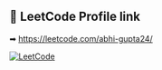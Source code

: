 ## 🔗 LeetCode Profile link

➡  https://leetcode.com/abhi-gupta24/

[![LeetCode](https://img.shields.io/badge/leetcode-DB9A46?style=for-the-badge&logo=leetcode&logoColor=white)](https://leetcode.com/abhi-gupta24/)
